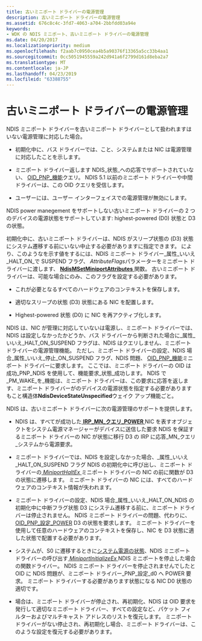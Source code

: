 ```yaml
---
title: 古いミニポート ドライバーの電源管理
description: 古いミニポート ドライバーの電源管理
ms.assetid: 676c8c4c-3fd7-4063-a704-2bbfdd03a94e
keywords:
- WDK の NDIS ミニポート、古いミニポート ドライバーの電源管理
ms.date: 04/20/2017
ms.localizationpriority: medium
ms.openlocfilehash: f2aab7c0950cea4b5a90376f13365a5cc33b4aa1
ms.sourcegitcommit: 0cc5051945559a242d941a6f2799d161d8eba2a7
ms.translationtype: MT
ms.contentlocale: ja-JP
ms.lasthandoff: 04/23/2019
ms.locfileid: "63388755"
---
```

# <a name="power-management-for-old-miniport-drivers"></a>古いミニポート ドライバーの電源管理





NDIS ミニポート ドライバーを古いミニポート ドライバーとして扱われますはいない電源管理に対応した場合。

-   初期化中に、バス ドライバーでは、こと、システムまたは NIC は電源管理に対応したことを示します。

-   ミニポート ドライバー返します NDIS\_状態\_への応答でサポートされていない、 [OID\_PNP\_機能](https://msdn.microsoft.com/library/windows/hardware/ff569774)クエリ。 NDIS 5.1 以前のミニポート ドライバーや中間ドライバーは、この OID クエリを受信します。

-   ユーザーには、ユーザー インターフェイスでの電源管理が無効にします。

NDIS power manegement をサポートしない古いミニポート ドライバーの 2 つのデバイスの電源状態をサポートしています: highest-powered (D0) 状態と D3 の状態。

初期化中に、古いミニポート ドライバーは、NDIS がスリープ状態の (D3) 状態にシステム遷移する前にいない中止する必要がありますに指定できます。 により、このようなを示す値をするには、NDIS ミニポート ドライバー\_属性\_いいえ\_HALT\_ON\_で SUSPEND フラグ、 *AttributeFlags*パラメーターをミニポート ドライバーに渡します、 [ **NdisMSetMiniportAttributes** ](https://msdn.microsoft.com/library/windows/hardware/ff563672)関数。 古いミニポート ドライバーは、可能な場合にのみ、このフラグを設定する必要があります。

-   これが必要となるすべてのハードウェアのコンテキストを保存します。

-   適切なスリープの状態 (D3) 状態にある NIC を配置します。

-   Highest-powered 状態 (D0) に NIC を再アクティブ化します。

NDIS は、NIC が管理に対応していないは電源し、ミニポート ドライバーでは、NDIS は設定しなかったかどうか、バス ドライバーから判断された場合に\_属性\_いいえ\_HALT\_ON\_SUSPEND フラグは、NDIS はクエリしません、ミニポート ドライバーの電源管理機能。 ただし、ミニポート ドライバーの設定、NDIS 場合\_属性\_いいえ\_停止\_ON\_SUSPEND フラグ、NDIS 問題、 [OID\_PNP\_機能](https://msdn.microsoft.com/library/windows/hardware/ff569774)ミニポート ドライバーに要求します。 ここでは、ミニポート ドライバーの OID は成功\_PNP\_NDIS を使用して、機能要求\_状態\_成功します。 NDIS で\_PM\_WAKE\_を\_機能は、ミニポート ドライバーは、この要求に応答を返します、ミニポート ドライバーがのデバイスの電源状態を指定する必要がありますもこと構造体**NdisDeviceStateUnspecified**ウェイク アップ機能ごと。

NDIS は、古いミニポート ドライバーに次の電源管理のサポートを提供します。

-   NDIS は、すべてが成功した[ **IRP\_MN\_クエリ\_POWER** ](https://msdn.microsoft.com/library/windows/hardware/ff551699) NIC を表すオブジェクトをシステム電源マネージャーがデバイスに送信した要求 NDIS を保証するミニポート ドライバーの NIC が状態に移行 D3 の IRP に応答\_MN\_クエリ\_システムから電源要求。

-   ミニポート ドライバーでは、NDIS を設定しなかった場合、\_属性\_いいえ\_HALT\_ON\_SUSPEND フラグ NDIS の初期化中に呼び出し、ミニポート ドライバーの[ *MiniportHaltEx* ](https://msdn.microsoft.com/library/windows/hardware/ff559388)ミニポート ドライバーの NIC の前に関数が D3 の状態に遷移します。 ミニポート ドライバーの NIC には、すべてのハードウェアのコンテキスト情報が失われます。

-   ミニポート ドライバーの設定、NDIS 場合\_属性\_いいえ\_HALT\_ON\_NDIS の初期化中に中断フラグ状態 D3 にシステム遷移する前に、ミニポート ドライバーは停止されません。 NDIS ミニポート ドライバーの問題、代わりに、 [OID\_PNP\_設定\_POWER](https://msdn.microsoft.com/library/windows/hardware/ff569780) D3 の状態を要求します。 ミニポート ドライバーを使用して任意のハードウェアのコンテキストを保存し、NIC を D3 状態に適した状態で配置する必要があります。

-   システムが、S0 に遷移するときに[システム電源の状態](https://msdn.microsoft.com/library/windows/hardware/ff564571)、NDIS ミニポート ドライバーの呼び出す[ *MiniportInitializeEx* ](https://msdn.microsoft.com/library/windows/hardware/ff559389) NDIS ミニポートを停止した場合の関数ドライバー。 NDIS ミニポート ドライバーを停止されませんでしたと OID に NDIS 問題が、ミニポート ドライバー\_PNP\_設定\_d0 へ POWER 要求。 ミニポート ドライバーする必要があります状態になる NIC D0 状態の適切です。

-   場合は、ミニポート ドライバーが停止され、再初期化、NDIS は OID 要求を発行して適切なミニポート ドライバー、すべての設定など、パケット フィルターおよびマルチキャスト アドレスのリストを復元します。 ミニポート ドライバーがない停止され、再初期化し場合、ミニポート ドライバーは、このような設定を復元する必要があります。

 

 





